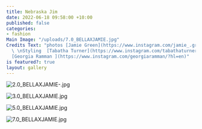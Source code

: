 ```yaml
---
title: Nebraska Jim
date: 2022-06-18 09:58:00 +10:00
published: false
categories:
- fashion
Main Image: "/uploads/7.0_BELLAXJAMIE.jpg"
Credits Text: "photos [Jamie Green](https://www.instagram.com/jamie_.green/?hl=en)
  \ \nStyling  [Tabatha Turner](https://www.instagram.com/tabathaturner/?hl=en)   \nH&M
  [Georgia Ramman ](https://www.instagram.com/georgiaramman/?hl=en)"
is featured?: true
layout: gallery
---
```


![2.0_BELLAXJAMIE-.jpg](/uploads/2.0_BELLAXJAMIE-.jpg)

![3.0_BELLAXJAMIE.jpg](/uploads/3.0_BELLAXJAMIE.jpg)

![5.0_BELLAXJAMIE.jpg](/uploads/5.0_BELLAXJAMIE.jpg)

![7.0_BELLAXJAMIE.jpg](/uploads/7.0_BELLAXJAMIE.jpg)